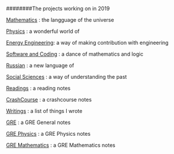 ########The projects working on in 2019

[Mathematics](https://github.com/AAAlimjan/ComingBack/tree/master/Mathematics) : the langguage of the universe

[Physics](https://github.com/AAAlimjan/ComingBack/blob/master/Physics/READM.md) : a wonderful world of

[Energy Engineering](https://github.com/AAAlimjan/ComingBack/tree/master/EnergyEngineering): a way of making contribution with engineering

[Software and Coding](https://github.com/AAAlimjan/ComingBack/tree/master/Coding) : a dance of mathematics and logic

[Russian](https://github.com/AAAlimjan/ComingBack/tree/master/Studying%20Russian) : a new language of

[Social Sciences](https://github.com/AAAlimjan/ComingBack/tree/master/Social%20Sciences) : a way of understanding the past

[Readings](https://github.com/AAAlimjan/ComingBack/tree/master/Reading%20Challenge) : a reading notes

[CrashCourse](https://github.com/AAAlimjan/ComingBack/tree/master/CrashCourses) : a crashcourse notes
            
[Writings](https://github.com/AAAlimjan/ComingBack/tree/master/Writings) : a list of things I wrote

[GRE](https://github.com/AAAlimjan/ComingBack/tree/master/GRE)  : a GRE General notes

[GRE Physics](https://github.com/AAAlimjan/ComingBack/tree/master/GREPHYSICS)  : a GRE Physics notes

[GRE Mathematics](https://github.com/AAAlimjan/ComingBack/tree/master/GRE%20Mathematics)  : a GRE Mathematics notes
